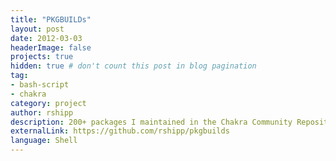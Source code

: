 ```yaml
---
title: "PKGBUILDs"
layout: post
date: 2012-03-03
headerImage: false
projects: true
hidden: true # don't count this post in blog pagination
tag:
- bash-script
- chakra
category: project
author: rshipp
description: 200+ packages I maintained in the Chakra Community Repository.
externalLink: https://github.com/rshipp/pkgbuilds
language: Shell
---
```

